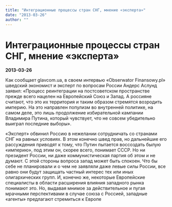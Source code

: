 ```yaml
---
title: "Интеграционные процессы стран СНГ, мнение «эксперта»"
date: "2013-03-26"
author: ""
---
```


# Интеграционные процессы стран СНГ, мнение «эксперта»

**2013-03-26** 

Как сообщает glavcom.ua, в своем интервью «Obserwator Finansowy.pl» шведский экономист и эксперт по вопросам России Андерс Аслунд заявил: «Процесс реинтеграции на постсоветском пространстве прежде всего нацелен на Европейский Союз и Запад. А россияне считают, что это их территория и таким образом стремятся возродить империю. На это направлен популизм во внутренней политике, на самом деле, это лишь продолжение избирательной кампании Владимира Путина, который чувствует, что не совсем убедительно выиграл последние выборы».



«Эксперт» обвинил Россию в нежелании сотрудничать со странами СНГ на равных условиях. В этом конечно швед прав, но дальнейшие его рассуждения приводят к тому, что Путин пытается воссоздать былую «империю», под этим он, скорее всего, понимает СССР. Но ни президент России, ни даже коммунистическая партия об этом и не думают. С этой стороны вопроса запад может быть спокоен. Что бы себе не планировали и о чем не заявляли даже левые силы России, все равно они будут защищать частный интерес тех или иных олигархических групп. И, конечно же, некоторые Европейские специалисты в области расширения влияния западного рынка понимают это. Но, выдавая мнимое за действительное и пугая мрачными перспективами в случае союза с Россией, западные «агенты» предлагают стремиться к Европе